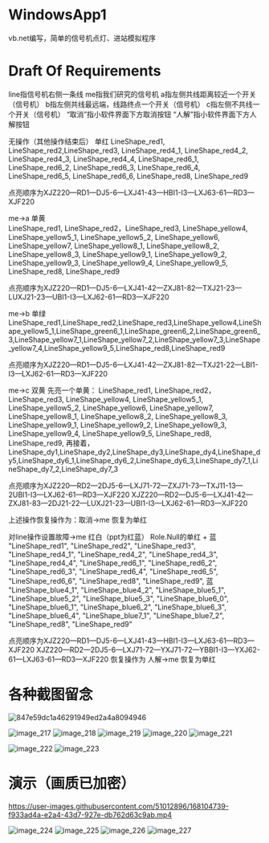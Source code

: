 # WindowsApp1
vb.net编写，简单的信号机点灯、进站模拟程序

# Draft Of Requirements
line指信号机右侧一条线
me指我们研究的信号机
a指左侧共线距离较近一个开关（信号机）
b指左侧共线最远端，线路终点一个开关（信号机）
c指左侧不共线一个开关（信号机）
“取消”指小软件界面下方取消按钮
“人解”指小软件界面下方人解按钮


无操作（其他操作结束后） 单红 
 LineShape_red1, LineShape_red2,LineShape_red3, LineShape_red4_1, LineShape_red4_2, LineShape_red4_3, LineShape_red4_4, LineShape_red6_1, LineShape_red6_2, LineShape_red6_3, LineShape_red6_4, LineShape_red6_5, LineShape_red6_6,  LineShape_red8, LineShape_red9
   
点亮顺序为XJZ220—RD1—DJ5-6—LXJ41-43—HBⅠ1-Ⅰ3—LXJ63-61—RD3—XJF220

me→a    单黄  
 LineShape_red1, LineShape_red2，LineShape_red3, LineShape_yellow4, LineShape_yellow5_1, LineShape_yellow5_2, LineShape_yellow6, LineShape_yellow7, LineShape_yellow8_1, LineShape_yellow8_2, LineShape_yellow8_3, LineShape_yellow9_1, LineShape_yellow9_2, LineShape_yellow9_3, LineShape_yellow9_4, LineShape_yellow9_5, LineShape_red8, LineShape_red9

点亮顺序为XJZ220—RD1—DJ5-6—LXJ41-42—ZXJ81-82—TXJ21-23—LUXJ21-23—UBⅠ1-Ⅰ3—LXJ62-61—RD3—XJF220

me→b    单绿
 LineShape_red1,LineShape_red2,LineShape_red3,LineShape_yellow4,LineShape_yellow5_1,LineShape_green6_1,LineShape_green6_2,LineShape_green6_3,LineShape_yellow7_1,LineShape_yellow7_2,LineShape_yellow7_3,LineShape_yellow7_4,LineShape_yellow9_5,LineShape_red8,LineShape_red9

点亮顺序为XJZ220—RD1—DJ5-6—LXJ41-42—ZXJ81-82—TXJ21-22—LBⅠ1-Ⅰ3—LXJ62-61—RD3—XJF220

me→c    双黄
先亮一个单黄：
 LineShape_red1, LineShape_red2，LineShape_red3, LineShape_yellow4, LineShape_yellow5_1, LineShape_yellow5_2, LineShape_yellow6, LineShape_yellow7, LineShape_yellow8_1, LineShape_yellow8_2, LineShape_yellow8_3, LineShape_yellow9_1, LineShape_yellow9_2, LineShape_yellow9_3, LineShape_yellow9_4, LineShape_yellow9_5, LineShape_red8, LineShape_red9,
再接着，
LineShape_dy1,LineShape_dy2,LineShape_dy3,LineShape_dy4,LineShape_dy5,LineShape_dy6_1,LineShape_dy6_2,LineShape_dy6_3,LineShape_dy7_1,LineShape_dy7_2,LineShape_dy7_3

点亮顺序为XJZ220—RD2—2DJ5-6—LXJ71-72—ZXJ71-73—TXJ11-13—2UBⅠ1-Ⅰ3—LXJ62-61—RD3—XJF220
XJZ220—RD2—DJ5-6—LXJ41-42—ZXJ81-83—2DJ21-22—LUXJ21-23—UBⅠ1-Ⅰ3—LXJ62-61—RD3—XJF220

上述操作恢复操作为：取消→me     恢复为单红


对line操作设置故障→me    红白（ppt为红蓝）
Role.Null的单红 +  蓝
"LineShape_red1", "LineShape_red2", "LineShape_red3", "LineShape_red4_1", "LineShape_red4_2", "LineShape_red4_3", "LineShape_red4_4", "LineShape_red6_1", "LineShape_red6_2", "LineShape_red6_3", "LineShape_red6_4", "LineShape_red6_5", "LineShape_red6_6", "LineShape_red8", "LineShape_red9",
蓝
"LineShape_blue4_1", "LineShape_blue4_2", "LineShape_blue5_1", "LineShape_blue5_2", "LineShape_blue5_3", "LineShape_blue6_0", "LineShape_blue6_1", "LineShape_blue6_2", "LineShape_blue6_3", "LineShape_blue6_4", "LineShape_blue7_1", "LineShape_blue7_2", "LineShape_red8", "LineShape_red9"


点亮顺序为XJZ220—RD1—DJ5-6—LXJ41-43—HBⅠ1-Ⅰ3—LXJ63-61—RD3—XJF220
XJZ220—RD2—2DJ5-6—LXJ71-72—YXJ71-72—YBBⅠ1-Ⅰ3—YXJ62-61—LXJ63-61—RD3—XJF220
恢复操作为 人解→me 恢复为单红

# 各种截图留念
![847e59dc1a46291949ed2a4a8094946](https://user-images.githubusercontent.com/51012896/168103473-14a8c989-ad50-4ee3-a7b1-1cefdc53eeb7.jpg)

![image_217](https://user-images.githubusercontent.com/51012896/168103828-ffd4d3b9-a96d-43bb-bdf1-290d4daea285.png)
![image_218](https://user-images.githubusercontent.com/51012896/168103834-a544cba2-d54f-4d10-a474-2e26fd279a74.png)
![image_219](https://user-images.githubusercontent.com/51012896/168103837-fa8a88c1-fb4d-42de-b0bc-968086b73afd.png)
![image_220](https://user-images.githubusercontent.com/51012896/168103844-ce446a76-37bc-436e-9f70-2e1803909a56.png)
![image_221](https://user-images.githubusercontent.com/51012896/168103848-fef0239d-6b41-453e-bca3-b0d4b5a11bfc.png)

![image_222](https://user-images.githubusercontent.com/51012896/168103960-0dd4ab5a-3527-49b2-b8ce-23889ba28412.png)
![image_223](https://user-images.githubusercontent.com/51012896/168103972-54c56fbe-13e8-4732-95f9-88e2c5d24662.png)


# 演示（画质已加密）
https://user-images.githubusercontent.com/51012896/168104739-f933ad4a-e2a4-43d7-927e-db762d63c9ab.mp4

![image_224](https://user-images.githubusercontent.com/51012896/168105381-6b6b5749-d726-49fa-bcdf-7b1b3b5e98bd.png)
![image_225](https://user-images.githubusercontent.com/51012896/168105392-a154c920-6f50-441c-8262-e7675b4cc106.png)
![image_226](https://user-images.githubusercontent.com/51012896/168105397-3f211cd1-0b4e-42df-91ca-582cda509ab2.png)
![image_227](https://user-images.githubusercontent.com/51012896/168105405-48817d9a-fafc-429b-8acf-943606a032df.png)

